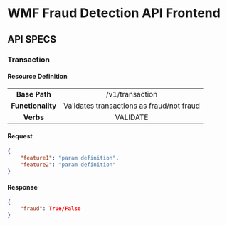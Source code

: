 # WMF Fraud Detection API Frontend

## API SPECS

### Transaction

#### Resource Definition

|  |  |
:-----------:|:----------:
| **Base Path** | /v1/transaction |
| **Functionality** | Validates transactions as fraud/not fraud |
| **Verbs** | VALIDATE |

#### Request
```json
{
	"feature1": "param definition",
	"feature2": "param definition"
}
```
#### Response
```json
{
	"fraud": True/False
}
```
